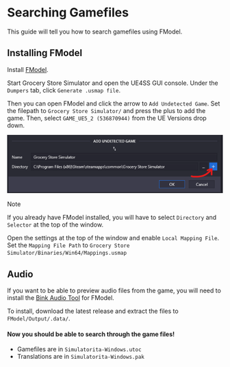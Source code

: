 # Searching Gamefiles
This guide will tell you how to search gamefiles using FModel.

## Installing FModel
Install [FModel](https://fmodel.app/).

Start Grocery Store Simulator and open the UE4SS GUI console.
Under the `Dumpers` tab, click `Generate .usmap file`.

Then you can open FModel and click the arrow to `Add Undetected Game`.
Set the filepath to `Grocery Store Simulator/` and press the plus to add the game.
Then, select `GAME_UE5_2 (536870944)` from the UE Versions drop down.

![alt text](../media/add_game.png)

> [!NOTE]
> If you already have FModel installed, you will have to select `Directory` and `Selector` at the top of the window.

Open the settings at the top of the window and enable `Local Mapping File`.
Set the `Mapping File Path` to `Grocery Store Simulator/Binaries/Win64/Mappings.usmap`

## Audio

If you want to be able to preview audio files from the game, you will need to install the [Bink Audio Tool](https://github.com/Keisawaakira/BinkadecWithWavHeader) for FModel.

To install, download the latest release and extract the files to `FModel/Output/.data/`.

#### Now you should be able to search through the game files!

- Gamefiles are in `Simulatorita-Windows.utoc`
- Translations are in `Simulatorita-Windows.pak`